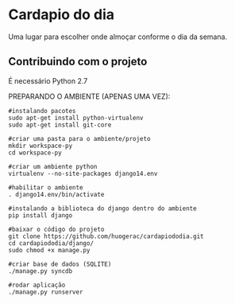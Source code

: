 Cardapio do dia
===================

Uma lugar para escolher onde almoçar conforme o dia da semana.

Contribuindo com o projeto
--------------------------
É necessário Python 2.7

PREPARANDO O AMBIENTE (APENAS UMA VEZ):
    
    #instalando pacotes
    sudo apt-get install python-virtualenv    
    sudo apt-get install git-core
    
    #criar uma pasta para o ambiente/projeto
    mkdir workspace-py
    cd workspace-py
    
    #criar um ambiente python 
    virtualenv --no-site-packages django14.env    
    
    #habilitar o ambiente 
    . django14.env/bin/activate
    
    #instalando a biblioteca do django dentro do ambiente
    pip install django
    
    #baixar o código do projeto
    git clone https://github.com/huogerac/cardapiododia.git
    cd cardapiododia/django/
    sudo chmod +x manage.py
    
    #criar base de dados (SQLITE)
    ./manage.py syncdb
    
    #rodar aplicação
    ./manage.py runserver
    



